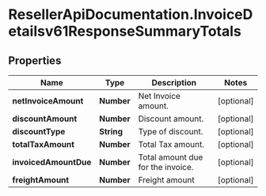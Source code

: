 # ResellerApiDocumentation.InvoiceDetailsv61ResponseSummaryTotals

## Properties

Name | Type | Description | Notes
------------ | ------------- | ------------- | -------------
**netInvoiceAmount** | **Number** | Net Invoice amount. | [optional] 
**discountAmount** | **Number** | Discount amount. | [optional] 
**discountType** | **String** | Type of discount. | [optional] 
**totalTaxAmount** | **Number** | Total Tax amount. | [optional] 
**invoicedAmountDue** | **Number** | Total amount due for the invoice. | [optional] 
**freightAmount** | **Number** | Freight amount | [optional] 



